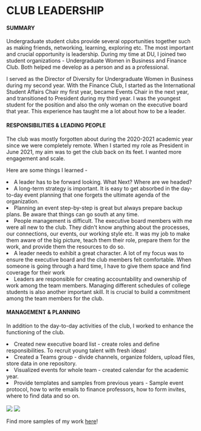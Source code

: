 # CLUB LEADERSHIP
#### SUMMARY
<p> Undergraduate student clubs provide several opportunities together such as making friends, networking, learning, exploring etc. The most important and crucial opportunity is leadership. During my time at DU, I joined two student organizations - Undergraduate Women in Business and Finance Club. Both helped me develop as a person and as a professional. </p>
<p> I served as the Director of Diversity for Undergraduate Women in Business during my second year.
With the Finance Club, I started as the International Student Affairs Chair my first year, became Events Chair in the next year, and transitioned to President during my third year. I was the youngest student for the position and also the only woman on the executive board that year. This experience has taught me a lot about how to be a leader. </p>

#### RESPONSIBILITIES & LEADING PEOPLE
<p> The club was mostly forgotten about during the 2020-2021 academic year since we were completely remote. When I started my role as President in June 2021, my aim was to get the club back on its feet. I wanted more engagement and scale.</p>
<p> Here are some things I learned - </p>
<li> A leader has to be forward looking. What Next? Where are we headed? </li>
<li> A long-term strategy is important. It is easy to get absorbed in the day-to-day event planning that one forgets the ultimate agenda of the organization. </li>
<li> Planning an event step-by-step is great but always prepare backup plans. Be aware that things can go south at any time. </li>
<li> People management is difficult. The executive board members with me were all new to the club. They didn't know anything about the processes, our connections, our events, our working style etc. It was my job to make them aware of the big picture, teach them their role, prepare them for the work, and provide them the resources to do so. </li>
<li> A leader needs to exhibit a great character. A lot of my focus was to ensure the executive board and the club members felt comfortable. When someone is going through a hard time, I have to give them space and find coverage for their work </li>
<li> Leaders are responsible for creating accountability and ownership of work among the team members. Managing different schedules of college students is also another important skill. It is crucial to build a commitment among the team members for the club. </li>

#### MANAGEMENT & PLANNING
<p> In addition to the day-to-day activities of the club, I worked to enhance the functioning of the club. </p>
<li> Created new executive board list - create roles and define responsibilities. To recruit young talent with fresh ideas! </li>
<li> Created a Teams group - divide channels, organize folders, upload files, store data in one repository. </li>
<li> Visualized events for whole team - created calendar for the academic year. </li>
<li> Provide templates and samples from previous years - Sample event protocol, how to write emails to finance professors, how to form invites, where to find data and so on. </li>
<br>
<img src="https://user-images.githubusercontent.com/116829793/199852918-3d0f80d5-6692-491a-bf0e-100b778070f5.jpg" />
<img src="https://user-images.githubusercontent.com/116829793/199853086-4297241c-1917-425a-b13f-15ab460ef876.jpg" />
<br>
<p> Find more samples of my work <a href="https://github.com/Ruchita-Raghu/ruchita-raghu-portfolio/blob/main/Leadership%20%26%20People%20Management/">here</a>! </p>
